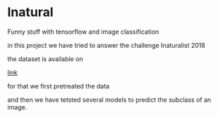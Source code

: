 # Inatural
Funny stuff with tensorflow and image classification 


in this project we have tried to answer the challenge Inaturalist 2018

the dataset is available on

[link](https://www.kaggle.com/c/inaturalist-2018)

for that we first pretreated the data

and then we have tetsted several models to predict the subclass of an image.
